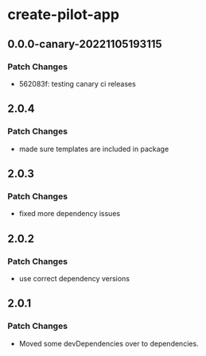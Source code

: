 # create-pilot-app

## 0.0.0-canary-20221105193115

### Patch Changes

- 562083f: testing canary ci releases

## 2.0.4

### Patch Changes

- made sure templates are included in package

## 2.0.3

### Patch Changes

- fixed more dependency issues

## 2.0.2

### Patch Changes

- use correct dependency versions

## 2.0.1

### Patch Changes

- Moved some devDependencies over to dependencies.

